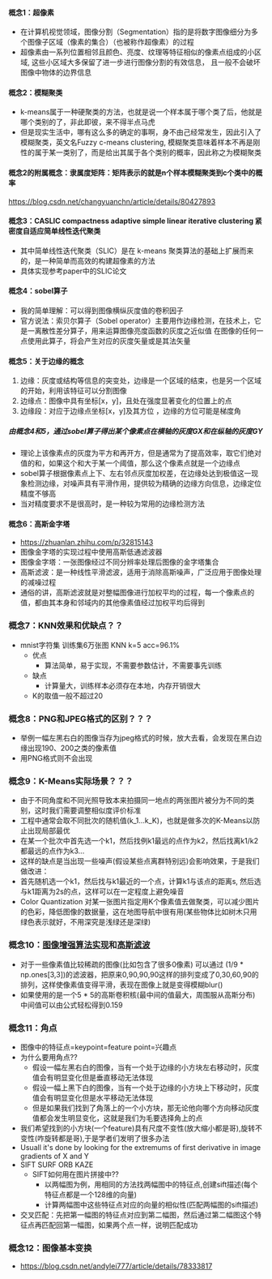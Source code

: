 #### 概念1：超像素
+ 在计算机视觉领域，图像分割（Segmentation）指的是将数字图像细分为多个图像子区域（像素的集合）（也被称作超像素）的过程
+ 超像素由一系列位置相邻且颜色、亮度、纹理等特征相似的像素点组成的小区域, 这些小区域大多保留了进一步进行图像分割的有效信息，
且一般不会破坏图像中物体的边界信息

#### 概念2：模糊聚类
+ k-means属于一种硬聚类的方法，也就是说一个样本属于哪个类了后，他就是哪个类别的了，非此即彼，来不得半点马虎
+ 但是现实生活中，哪有这么多的确定的事啊，身不由己经常发生，因此引入了模糊聚类，英文名Fuzzy c-means clustering, 
模糊聚类意味着样本不再是刚性的属于某一类别了，而是给出其属于各个类别的概率，因此称之为模糊聚类

#### 概念2的附属概念：隶属度矩阵：矩阵表示的就是n个样本模糊聚类到c个类中的概率
https://blog.csdn.net/changyuanchn/article/details/80427893

#### 概念3：CASLIC compactness adaptive simple linear iterative clustering 紧密度自适应简单线性迭代聚类
+ 其中简单线性迭代聚类（SLIC）是在 k-means 聚类算法的基础上扩展而来的，是一种简单而高效的构建超像素的方法
+ 具体实现参考paper中的SLIC论文

#### 概念4：sobel算子
+ 我的简单理解：可以得到图像横纵灰度值的卷积因子
+ 官方说法：索贝尔算子（Sobel operator）主要用作边缘检测，在技术上，它是一离散性差分算子，用来运算图像亮度函数的灰度之近似值
在图像的任何一点使用此算子，将会产生对应的灰度矢量或是其法矢量
 
#### 概念5：关于边缘的概念
1. 边缘：灰度或结构等信息的突变处，边缘是一个区域的结束，也是另一个区域的开始，利用该特征可以分割图像
2. 边缘点：图像中具有坐标[x，y]，且处在强度显著变化的位置上的点
3. 边缘段：对应于边缘点坐标[x，y]及其方位 ，边缘的方位可能是梯度角

##### 由概念4和5，通过sobel算子得出某个像素点在横轴的灰度GX和在纵轴的灰度GY
+ 理论上该像素点的灰度为平方和再开方，但是通常为了提高效率，取它们绝对值的和，如果这个和大于某一个阈值，那么这个像素点就是一个边缘点
+ sobel算子根据像素点上下、左右邻点灰度加权差，在边缘处达到极值这一现象检测边缘，对噪声具有平滑作用，提供较为精确的边缘方向信息，边缘定位精度不够高
+ 当对精度要求不是很高时，是一种较为常用的边缘检测方法

#### 概念6：高斯金字塔 
+ https://zhuanlan.zhihu.com/p/32815143
+ 图像金字塔的实现过程中使用高斯低通滤波器
+ 图像金字塔：一张图像经过不同分辨率处理后图像的金字塔集合
+ 高斯滤波：是一种线性平滑滤波，适用于消除高斯噪声，广泛应用于图像处理的减噪过程
+ 通俗的讲，高斯滤波就是对整幅图像进行加权平均的过程，每一个像素点的值，都由其本身和邻域内的其他像素值经过加权平均后得到

### 概念7：KNN效果和优缺点？？
+ mnist字符集 训练集6万张图 KNN k=5 acc=96.1%
  + 优点
    + 算法简单，易于实现，不需要参数估计，不需要事先训练
  + 缺点
    + 计算量大，训练样本必须存在本地，内存开销很大
  + K的取值一般不超过20
 
 ### 概念8：PNG和JPEG格式的区别？？？
 + 举例一幅左黑右白的图像当存为jpeg格式的时候，放大去看，会发现在黑白边缘出现190、200之类的像素值
 + 用PNG格式则不会出现
  
 ### 概念9：K-Means实际场景？？？
 + 由于不同角度和不同光照导致本来拍摄同一地点的两张图片被分为不同的类别，这时我们需要调整相似度评价标准
 + 工程中通常会取不同批次的随机值(k_1...k_K)，也就是做多次的K-Means以防止出现局部最优
 + 在某一个批次中首先选一个k1，然后找例k1最远的点作为k2，然后找离k1/k2都最远的点作为k3...
 + 这样的缺点是当出现一些噪声(假设某些点离群特别远)会影响效果，于是我们做改进：
 + 首先随机选一个k1，然后找与k1最近的一个点，计算k1与该点的距离s, 然后选与k1距离为2s的点，这样可以在一定程度上避免噪音
 + Color Quantization 对某一张图片指定用K个像素值去做聚类，可以减少图片的色彩，降低图像的数据量，这在地图导航中很有用(某些物体比如树木只用绿色表示就好，不用深究是浅绿还是深绿)
 
 ### 概念10：[图像增强算法实现](https://blog.csdn.net/u013033431/article/details/50907806)和[高斯滤波](https://blog.csdn.net/sunmc1204953974/article/details/50634652#:~:text=%E9%AB%98%E6%96%AF%E6%BB%A4%E6%B3%A2%E5%9C%A8%E5%9B%BE%E5%83%8F%E5%A4%84%E7%90%86,%E5%A4%84%E7%90%86%E7%9A%84%E5%87%8F%E5%99%AA%E8%BF%87%E7%A8%8B%E3%80%82)
 + 对于一些像素值比较稀疏的图像(比如包含了很多0像素) 可以通过 (1/9 * np.ones[3,3])的滤波器，把原来0,90,90,90这样的排列变成了0,30,60,90的排列，这样使像素值变得平滑，表现在图像上就是变得模糊blur()
 + 如果使用的是一个5 * 5的高斯卷积核(最中间的值最大，周围服从高斯分布) 中间值可以由公式轻松得到0.159
 
### 概念11：角点
+ 图像中的特征点=keypoint=feature point=兴趣点
+ 为什么要用角点?? 
  + 假设一幅左黑右白的图像，当有一个处于边缘的小方块左右移动时，灰度值会有明显变化但是垂直移动无法体现
  + 假设一幅上黑下白的图像，当有一个处于边缘的小方块上下移动时，灰度值会有明显变化但是水平移动无法体现
  + 但是如果我们找到了角落上的一个小方块，那无论他向哪个方向移动灰度值都会发生明显变化，这就是我们为毛要选择角上的点
+ 我们希望找到的小方块(一个feature)具有尺度不变性(放大缩小都是哥),旋转不变性(咋旋转都是哥),于是学者们发明了很多办法
+ Usuall it's done by looking for the extremums of first derivative in image gradients of X and Y
+ SIFT SURF ORB KAZE
  + SIFT如何用在图片拼接中??
    + 以两幅图为例，用相同的方法找两幅图中的特征点,创建sift描述(每个特征点都是一个128维的向量)
    + 计算两幅图中这些特征点对应的向量的相似性(匹配两幅图的sift描述)
+ 交叉匹配：先把第一幅图的特征点对应到第二幅图，然后通过第二幅图这个特征点再匹配回第一幅图，如果两个点一样，说明匹配成功

### 概念12：图像基本变换
+ https://blog.csdn.net/andylei777/article/details/78333817



